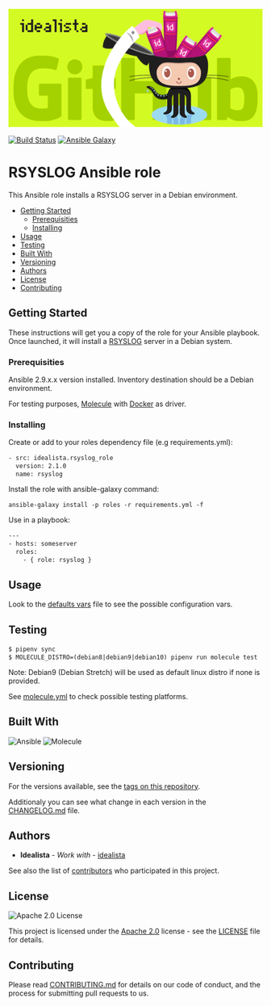 ![Logo](https://raw.githubusercontent.com/idealista/rsyslog_role/master/logo.gif)

[![Build Status](https://travis-ci.org/idealista/rsyslog_role.png)](https://travis-ci.org/idealista/rsyslog_role)
[![Ansible Galaxy](https://img.shields.io/badge/galaxy-idealista.rsyslog__role-B62682.svg)](https://galaxy.ansible.com/idealista/rsyslog_role)

# RSYSLOG Ansible role

This Ansible role installs a RSYSLOG server in a Debian environment.

- [Getting Started](#getting-started)
	- [Prerequisities](#prerequisities)
	- [Installing](#installing)
- [Usage](#usage)
- [Testing](#testing)
- [Built With](#built-with)
- [Versioning](#versioning)
- [Authors](#authors)
- [License](#license)
- [Contributing](#contributing)

## Getting Started

These instructions will get you a copy of the role for your Ansible playbook. Once launched, it will install a [RSYSLOG](https://www.rsyslog.com/) server in a Debian system.

### Prerequisities

Ansible 2.9.x.x version installed.
Inventory destination should be a Debian environment.

For testing purposes, [Molecule](https://molecule.readthedocs.io/) with [Docker](https://www.docker.com/) as driver.

### Installing

Create or add to your roles dependency file (e.g requirements.yml):

```
- src: idealista.rsyslog_role
  version: 2.1.0
  name: rsyslog
```

Install the role with ansible-galaxy command:

```
ansible-galaxy install -p roles -r requirements.yml -f
```

Use in a playbook:

```
---
- hosts: someserver
  roles:
    - { role: rsyslog }
```

## Usage

Look to the [defaults vars](defaults/main.yml) file to see the possible configuration vars.

## Testing

```
$ pipenv sync
$ MOLECULE_DISTRO=(debian8|debian9|debian10) pipenv run molecule test
```

Note: Debian9 (Debian Stretch) will be used as default linux distro if none is provided.

See [molecule.yml](https://github.com/idealista/rsyslog_role/blob/master/molecule/default/molecule.yml) to check possible testing platforms.

## Built With

![Ansible](https://img.shields.io/badge/ansible-2.9.9-green.svg)
![Molecule](https://img.shields.io/badge/molecule-3.0.4-green.svg)

## Versioning

For the versions available, see the [tags on this repository](https://github.com/idealista/rsyslog_role/tags).

Additionaly you can see what change in each version in the [CHANGELOG.md](https://github.com/idealista/rsyslog_role/blob/master/CHANGELOG.md) file.

## Authors

* **Idealista** - *Work with* - [idealista](https://github.com/idealista)

See also the list of [contributors](https://github.com/idealista/rsyslog_role/contributors) who participated in this project.

## License

![Apache 2.0 License](https://img.shields.io/hexpm/l/plug.svg)

This project is licensed under the [Apache 2.0](https://www.apache.org/licenses/LICENSE-2.0) license - see the [LICENSE](LICENSE) file for details.

## Contributing

Please read [CONTRIBUTING.md](https://github.com/idealista/rsyslog_role/blob/master/.github/CONTRIBUTING.md) for details on our code of conduct, and the process for submitting pull requests to us.
